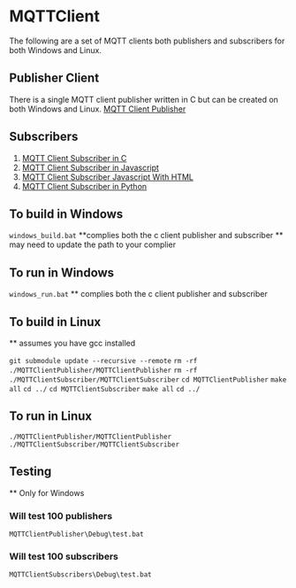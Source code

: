 # MQTTClient

The following are a set of MQTT clients both publishers and subscribers for both Windows and Linux.

## Publisher Client

There is a single MQTT client publisher written in C but can be created on both Windows and Linux.
[MQTT Client Publisher](MQTTClientPublisher/README.md)

## Subscribers

1. [MQTT Client Subscriber in C](MQTTClientSubscriber/README.md)
2. [MQTT Client Subscriber in Javascript](MQTTClientSubscriberJavascript/README.md)
3. [MQTT Client Subscriber Javascript With HTML](MQTTClientSubscriberJavascriptWithHTML/README.md)
4. [MQTT Client Subscriber in Python](MQTTClientSubscriberPython/README.md)

## To build in Windows

```windows_build.bat```
**complies both the c client publisher and subscriber
** may need to update the path to your complier

## To run in Windows

```windows_run.bat```
** complies both the c client publisher and subscriber

## To build in Linux

** assumes you have gcc installed

`git submodule update --recursive --remote`
`rm -rf ./MQTTClientPublisher/MQTTClientPublisher`
`rm -rf ./MQTTClientSubscriber/MQTTClientSubscriber`
`cd MQTTClientPublisher`
`make all`
`cd ../`
`cd MQTTClientSubscriber`
`make all`
`cd ../`

## To run in Linux

`./MQTTClientPublisher/MQTTClientPublisher`
`./MQTTClientSubscriber/MQTTClientSubscriber`

## Testing

** Only for Windows

### Will test 100 publishers

```MQTTClientPublisher\Debug\test.bat```

### Will test 100 subscribers

```MQTTClientSubscribers\Debug\test.bat```
